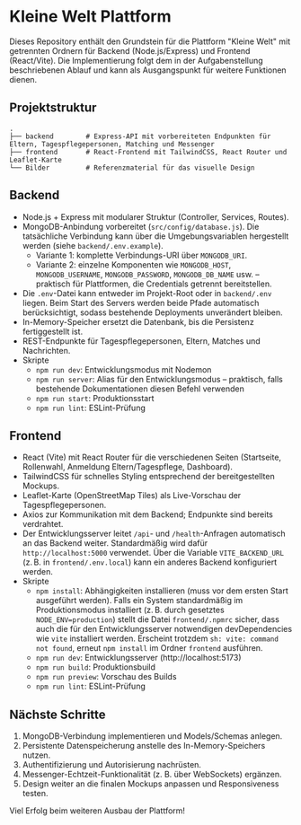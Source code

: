 # Kleine Welt Plattform

Dieses Repository enthält den Grundstein für die Plattform "Kleine Welt" mit getrennten Ordnern für Backend (Node.js/Express) und Frontend (React/Vite). Die Implementierung folgt dem in der Aufgabenstellung beschriebenen Ablauf und kann als Ausgangspunkt für weitere Funktionen dienen.

## Projektstruktur

```
.
├── backend        # Express-API mit vorbereiteten Endpunkten für Eltern, Tagespflegepersonen, Matching und Messenger
├── frontend       # React-Frontend mit TailwindCSS, React Router und Leaflet-Karte
└── Bilder         # Referenzmaterial für das visuelle Design
```

## Backend

- Node.js + Express mit modularer Struktur (Controller, Services, Routes).
- MongoDB-Anbindung vorbereitet (`src/config/database.js`). Die tatsächliche Verbindung kann über die Umgebungsvariablen hergestellt werden (siehe `backend/.env.example`).
  - Variante 1: komplette Verbindungs-URI über `MONGODB_URI`.
  - Variante 2: einzelne Komponenten wie `MONGODB_HOST`, `MONGODB_USERNAME`, `MONGODB_PASSWORD`, `MONGODB_DB_NAME` usw. – praktisch für Plattformen, die Credentials getrennt bereitstellen.
- Die `.env`-Datei kann entweder im Projekt-Root oder in `backend/.env` liegen. Beim Start des Servers werden beide Pfade automatisch berücksichtigt, sodass bestehende Deployments unverändert bleiben.
- In-Memory-Speicher ersetzt die Datenbank, bis die Persistenz fertiggestellt ist.
- REST-Endpunkte für Tagespflegepersonen, Eltern, Matches und Nachrichten.
- Skripte
  - `npm run dev`: Entwicklungsmodus mit Nodemon
  - `npm run server`: Alias für den Entwicklungsmodus – praktisch, falls bestehende Dokumentationen diesen Befehl verwenden
  - `npm run start`: Produktionsstart
  - `npm run lint`: ESLint-Prüfung

## Frontend

- React (Vite) mit React Router für die verschiedenen Seiten (Startseite, Rollenwahl, Anmeldung Eltern/Tagespflege, Dashboard).
- TailwindCSS für schnelles Styling entsprechend der bereitgestellten Mockups.
- Leaflet-Karte (OpenStreetMap Tiles) als Live-Vorschau der Tagespflegepersonen.
- Axios zur Kommunikation mit dem Backend; Endpunkte sind bereits verdrahtet.
- Der Entwicklungsserver leitet `/api`- und `/health`-Anfragen automatisch an das Backend weiter. Standardmäßig wird dafür `http://localhost:5000`
  verwendet. Über die Variable `VITE_BACKEND_URL` (z. B. in `frontend/.env.local`) kann ein anderes Backend konfiguriert werden.
- Skripte
  - `npm install`: Abhängigkeiten installieren (muss vor dem ersten Start ausgeführt werden). Falls ein System standardmäßig im Produktionsmodus installiert (z. B. durch gesetztes `NODE_ENV=production`) stellt die Datei `frontend/.npmrc` sicher, dass auch die für den Entwicklungsserver notwendigen devDependencies wie `vite` installiert werden. Erscheint trotzdem `sh: vite: command not found`, erneut `npm install` im Ordner `frontend` ausführen.
  - `npm run dev`: Entwicklungsserver (http://localhost:5173)
  - `npm run build`: Produktionsbuild
  - `npm run preview`: Vorschau des Builds
  - `npm run lint`: ESLint-Prüfung

## Nächste Schritte

1. MongoDB-Verbindung implementieren und Models/Schemas anlegen.
2. Persistente Datenspeicherung anstelle des In-Memory-Speichers nutzen.
3. Authentifizierung und Autorisierung nachrüsten.
4. Messenger-Echtzeit-Funktionalität (z. B. über WebSockets) ergänzen.
5. Design weiter an die finalen Mockups anpassen und Responsiveness testen.

Viel Erfolg beim weiteren Ausbau der Plattform!
